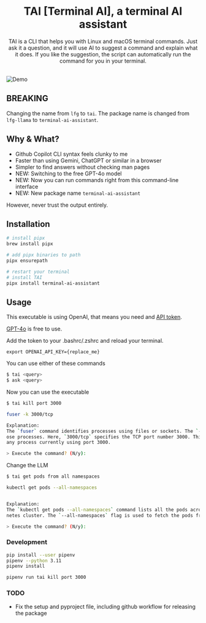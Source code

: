 <h1 align="center">TAI [Terminal AI], a terminal AI assistant</h1>

<div align="center">
TAI is a CLI that helps you with Linux and macOS terminal commands. Just ask it a question, and it will use AI to suggest a command and explain what it does. If you like the suggestion, the script can automatically run the command for you in your terminal.
</div>
<br />

![Demo](example.png)

## BREAKING

Changing the name from `lfg` to `tai`. The package name is changed from `lfg-llama` to `terminal-ai-assistant`.

## Why & What?

- Github Copilot CLI syntax feels clunky to me
- Faster than using Gemini, ChatGPT or similar in a browser
- Simpler to find answers without checking man pages
- NEW: Switching to the free GPT-4o model
- NEW: Now you can run commands right from this command-line interface
- NEW: New package name `terminal-ai-assistant`

However, never trust the output entirely.

## Installation

```bash
# install pipx
brew install pipx

# add pipx binaries to path
pipx ensurepath

# restart your terminal
# install TAI
pipx install terminal-ai-assistant
```

## Usage

This executable is using OpenAI, that means you need and [API token](https://platform.openai.com/api-keys).

[GPT-4o](https://platform.openai.com/docs/models/gpt-4o) is free to use.

Add the token to your .bashrc/.zshrc and reload your terminal.

```
export OPENAI_API_KEY={replace_me}
```

You can use either of these commands

```bash
$ tai <query>
$ ask <query>
```

Now you can use the executable

```bash
$ tai kill port 3000

fuser -k 3000/tcp

Explanation:
The `fuser` command identifies processes using files or sockets. The `-k` option is used to kill th
ose processes. Here, `3000/tcp` specifies the TCP port number 3000. This command effectively kills
any process currently using port 3000.

> Execute the command? (N/y):
```

Change the LLM

```bash
$ tai get pods from all namespaces

kubectl get pods --all-namespaces


Explanation:
The `kubectl get pods --all-namespaces` command lists all the pods across all namespaces in a Kuber
netes cluster. The `--all-namespaces` flag is used to fetch the pods from every namespace instead of the default namespace.

> Execute the command? (N/y):
```

### Development

```bash
pip install --user pipenv
pipenv --python 3.11
pipenv install

pipenv run tai kill port 3000
```

### TODO

- Fix the setup and pyproject file, including github workflow for releasing the package
